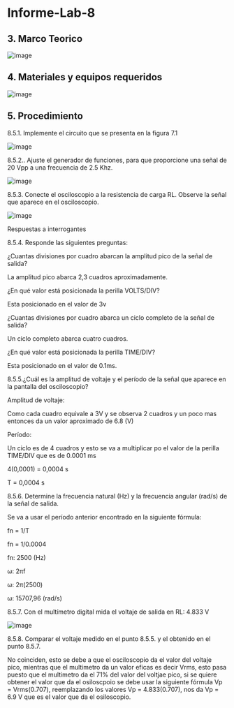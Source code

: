 # Informe-Lab-8

## 3. Marco Teorico

![image](https://user-images.githubusercontent.com/116813974/219183576-eb7e55d3-2314-4102-b50d-586f62aded81.png)

## 4. Materiales y equipos requeridos

![image](https://user-images.githubusercontent.com/116761073/219076437-1f5beef5-38cd-4ba5-89b1-259028932692.png)

## 5. Procedimiento

8.5.1. Implemente el circuito que se presenta en la figura 7.1

![image](https://user-images.githubusercontent.com/116761073/219076613-60fdb76b-438c-446f-a9b6-036905a42d15.png)

8.5.2.. Ajuste el generador de funciones, para que proporcione una señal de 20 Vpp a una frecuencia de 2.5 Khz.

![image](https://user-images.githubusercontent.com/116761073/219076867-26e5fa1e-40fd-4580-91b8-473496b53c28.png)

8.5.3. Conecte el osciloscopio a la resistencia de carga RL. Observe la señal que aparece en el osciloscopio.

![image](https://user-images.githubusercontent.com/116761073/219076980-5d85c071-8fb0-42a6-8077-77fecadb6c13.png)

Respuestas a interrogantes

8.5.4. Responde las siguientes preguntas:

¿Cuantas divisiones por cuadro abarcan la amplitud pico de la señal de salida?

La amplitud pico abarca 2,3 cuadros aproximadamente.

¿En qué valor está posicionada la perilla VOLTS/DIV?

Esta posicionado en el valor de 3v

¿Cuantas divisiones por cuadro abarca un ciclo completo de la señal de salida?

Un ciclo completo abarca cuatro cuadros.

¿En qué valor está posicionada la perilla TIME/DIV?

Esta posicionado en el valor de 0.1ms.

8.5.5.¿Cuál es la amplitud de voltaje y el período de la señal que aparece en la pantalla del osciloscopio?

Amplitud de voltaje:

Como cada cuadro equivale a 3V y se observa 2 cuadros y un poco mas entonces da un valor aproximado de 6.8 (V)

Período:

Un ciclo es de 4 cuadros y esto se va a multiplicar po el valor de la perilla TIME/DIV que es de 0.0001 ms

4(0,0001) = 0,0004 s

T = 0,0004 s

8.5.6. Determine la frecuencia natural (Hz) y la frecuencia angular (rad/s) de la señal de salida.

Se va a usar el período anterior encontrado en la siguiente fórmula:

fn = 1/T

fn = 1/0.0004

fn: 2500 (Hz)

ω: 2πf

ω: 2π(2500)

ω: 15707,96 (rad/s)

8.5.7. Con el multímetro digital mida el voltaje de salida en RL: 4.833 V

![image](https://user-images.githubusercontent.com/116761073/219077189-03105df5-43f5-4287-bb84-9a3a0076c5a4.png)

8.5.8. Comparar el voltaje medido en el punto 8.5.5. y el obtenido en el punto 8.5.7.

No coinciden, esto se debe a que el osciloscopio da el valor del voltaje pico, mientras que el multimetro da un valor eficas es decir Vrms, esto pasa puesto que el multimetro da el 71% del valor del voltjae pico, si se quiere obtener el valor que da el osiloscpoio se debe usar la siguiente fórmula Vp = Vrms(0.707), reemplazando los valores Vp = 4.833(0.707), nos da Vp = 6.9 V que es el valor que da el osiloscopio.


